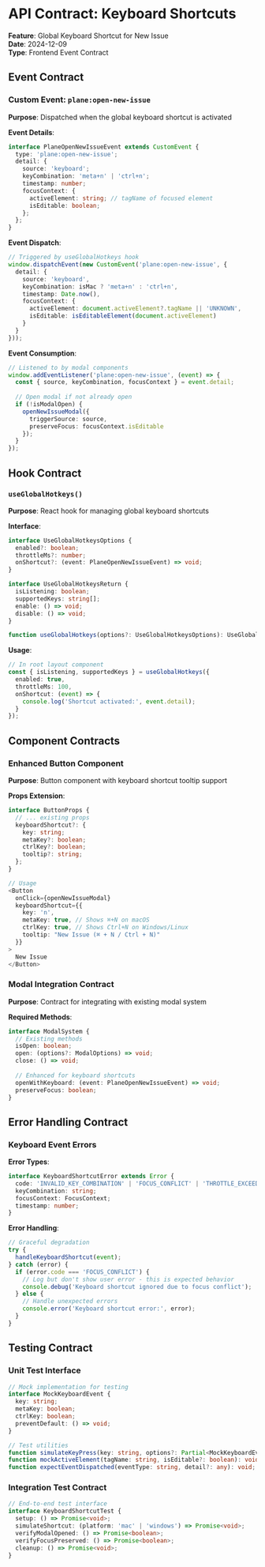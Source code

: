 # API Contract: Keyboard Shortcuts

**Feature**: Global Keyboard Shortcut for New Issue  
**Date**: 2024-12-09  
**Type**: Frontend Event Contract

## Event Contract

### Custom Event: `plane:open-new-issue`

**Purpose**: Dispatched when the global keyboard shortcut is activated

**Event Details**:
```typescript
interface PlaneOpenNewIssueEvent extends CustomEvent {
  type: 'plane:open-new-issue';
  detail: {
    source: 'keyboard';
    keyCombination: 'meta+n' | 'ctrl+n';
    timestamp: number;
    focusContext: {
      activeElement: string; // tagName of focused element
      isEditable: boolean;
    };
  };
}
```

**Event Dispatch**:
```typescript
// Triggered by useGlobalHotkeys hook
window.dispatchEvent(new CustomEvent('plane:open-new-issue', {
  detail: {
    source: 'keyboard',
    keyCombination: isMac ? 'meta+n' : 'ctrl+n',
    timestamp: Date.now(),
    focusContext: {
      activeElement: document.activeElement?.tagName || 'UNKNOWN',
      isEditable: isEditableElement(document.activeElement)
    }
  }
}));
```

**Event Consumption**:
```typescript
// Listened to by modal components
window.addEventListener('plane:open-new-issue', (event) => {
  const { source, keyCombination, focusContext } = event.detail;
  
  // Open modal if not already open
  if (!isModalOpen) {
    openNewIssueModal({
      triggerSource: source,
      preserveFocus: focusContext.isEditable
    });
  }
});
```

## Hook Contract

### `useGlobalHotkeys()`

**Purpose**: React hook for managing global keyboard shortcuts

**Interface**:
```typescript
interface UseGlobalHotkeysOptions {
  enabled?: boolean;
  throttleMs?: number;
  onShortcut?: (event: PlaneOpenNewIssueEvent) => void;
}

interface UseGlobalHotkeysReturn {
  isListening: boolean;
  supportedKeys: string[];
  enable: () => void;
  disable: () => void;
}

function useGlobalHotkeys(options?: UseGlobalHotkeysOptions): UseGlobalHotkeysReturn;
```

**Usage**:
```typescript
// In root layout component
const { isListening, supportedKeys } = useGlobalHotkeys({
  enabled: true,
  throttleMs: 100,
  onShortcut: (event) => {
    console.log('Shortcut activated:', event.detail);
  }
});
```

## Component Contracts

### Enhanced Button Component

**Purpose**: Button component with keyboard shortcut tooltip support

**Props Extension**:
```typescript
interface ButtonProps {
  // ... existing props
  keyboardShortcut?: {
    key: string;
    metaKey?: boolean;
    ctrlKey?: boolean;
    tooltip?: string;
  };
}

// Usage
<Button 
  onClick={openNewIssueModal}
  keyboardShortcut={{
    key: 'n',
    metaKey: true, // Shows ⌘+N on macOS
    ctrlKey: true, // Shows Ctrl+N on Windows/Linux
    tooltip: "New Issue (⌘ + N / Ctrl + N)"
  }}
>
  New Issue
</Button>
```

### Modal Integration Contract

**Purpose**: Contract for integrating with existing modal system

**Required Methods**:
```typescript
interface ModalSystem {
  // Existing methods
  isOpen: boolean;
  open: (options?: ModalOptions) => void;
  close: () => void;
  
  // Enhanced for keyboard shortcuts
  openWithKeyboard: (event: PlaneOpenNewIssueEvent) => void;
  preserveFocus: boolean;
}
```

## Error Handling Contract

### Keyboard Event Errors

**Error Types**:
```typescript
interface KeyboardShortcutError extends Error {
  code: 'INVALID_KEY_COMBINATION' | 'FOCUS_CONFLICT' | 'THROTTLE_EXCEEDED';
  keyCombination: string;
  focusContext: FocusContext;
  timestamp: number;
}
```

**Error Handling**:
```typescript
// Graceful degradation
try {
  handleKeyboardShortcut(event);
} catch (error) {
  if (error.code === 'FOCUS_CONFLICT') {
    // Log but don't show user error - this is expected behavior
    console.debug('Keyboard shortcut ignored due to focus conflict');
  } else {
    // Handle unexpected errors
    console.error('Keyboard shortcut error:', error);
  }
}
```

## Testing Contract

### Unit Test Interface

```typescript
// Mock implementation for testing
interface MockKeyboardEvent {
  key: string;
  metaKey: boolean;
  ctrlKey: boolean;
  preventDefault: () => void;
}

// Test utilities
function simulateKeyPress(key: string, options?: Partial<MockKeyboardEvent>): void;
function mockActiveElement(tagName: string, isEditable?: boolean): void;
function expectEventDispatched(eventType: string, detail?: any): void;
```

### Integration Test Contract

```typescript
// End-to-end test interface
interface KeyboardShortcutTest {
  setup: () => Promise<void>;
  simulateShortcut: (platform: 'mac' | 'windows') => Promise<void>;
  verifyModalOpened: () => Promise<boolean>;
  verifyFocusPreserved: () => Promise<boolean>;
  cleanup: () => Promise<void>;
}
```

